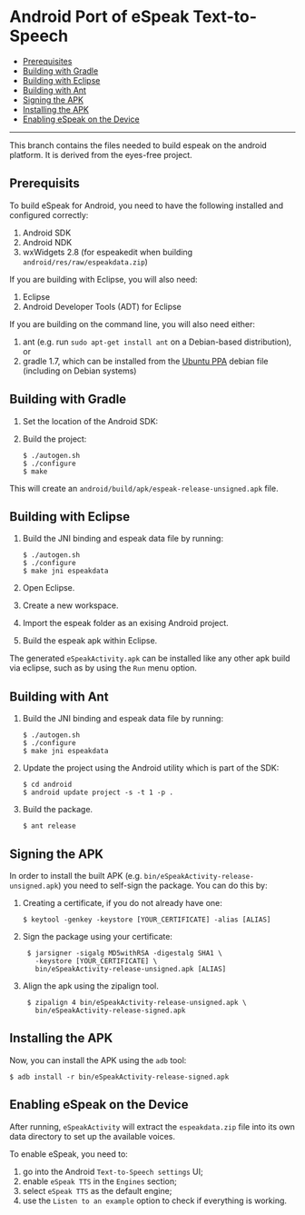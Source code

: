 # Android Port of eSpeak Text-to-Speech

- [Prerequisites](#prerequisites)
- [Building with Gradle](#building-with-gradle)
- [Building with Eclipse](#building-with-eclipse)
- [Building with Ant](#building-with-ant)
- [Signing the APK](#signing-the-apk)
- [Installing the APK](#installing-the-apk)
- [Enabling eSpeak on the Device](#enabling-espeak-on-the-device)

----------

This branch contains the files needed to build espeak on the android platform.
It is derived from the eyes-free project.

## Prerequisits

To build eSpeak for Android, you need to have the following installed and
configured correctly:

1.  Android SDK
2.  Android NDK
3.  wxWidgets 2.8 (for espeakedit when building `android/res/raw/espeakdata.zip`)

If you are building with Eclipse, you will also need:

1.  Eclipse
2.  Android Developer Tools (ADT) for Eclipse

If you are building on the command line, you will also need either:

1.  ant (e.g. run `sudo apt-get install ant` on a Debian-based distribution), or
2.  gradle 1.7, which can be installed from the
    [Ubuntu PPA](https://launchpad.net/~cwchien/+archive/gradle/+files/gradle-1.7_1.0-0ubuntu1_all.deb)
    debian file (including on Debian systems)

## Building with Gradle

1.  Set the location of the Android SDK:

2.  Build the project:

        $ ./autogen.sh
        $ ./configure
        $ make

This will create an `android/build/apk/espeak-release-unsigned.apk` file.

## Building with Eclipse

1.  Build the JNI binding and espeak data file by running:

        $ ./autogen.sh
        $ ./configure
        $ make jni espeakdata
2.  Open Eclipse.
3.  Create a new workspace.
4.  Import the espeak folder as an exising Android project.
5.  Build the espeak apk within Eclipse.

The generated `eSpeakActivity.apk` can be installed like any other apk build
via eclipse, such as by using the `Run` menu option.

## Building with Ant

1.  Build the JNI binding and espeak data file by running:

        $ ./autogen.sh
        $ ./configure
        $ make jni espeakdata
2.  Update the project using the Android utility which is part of the SDK:

        $ cd android
        $ android update project -s -t 1 -p .
3.  Build the package.

        $ ant release

## Signing the APK

In order to install the built APK (e.g. `bin/eSpeakActivity-release-unsigned.apk`)
you need to self-sign the package. You can do this by:

1.  Creating a certificate, if you do not already have one:

        $ keytool -genkey -keystore [YOUR_CERTIFICATE] -alias [ALIAS]
2. Sign the package using your certificate:

        $ jarsigner -sigalg MD5withRSA -digestalg SHA1 \
          -keystore [YOUR_CERTIFICATE] \
          bin/eSpeakActivity-release-unsigned.apk [ALIAS]
3. Align the apk using the zipalign tool.

        $ zipalign 4 bin/eSpeakActivity-release-unsigned.apk \
          bin/eSpeakActivity-release-signed.apk

## Installing the APK

Now, you can install the APK using the `adb` tool:

    $ adb install -r bin/eSpeakActivity-release-signed.apk

## Enabling eSpeak on the Device

After running, `eSpeakActivity` will extract the `espeakdata.zip` file into its
own data directory to set up the available voices.

To enable eSpeak, you need to:

1.  go into the Android `Text-to-Speech settings` UI;
2.  enable `eSpeak TTS` in the `Engines` section;
3.  select `eSpeak TTS` as the default engine;
4.  use the `Listen to an example` option to check if everything is working.
